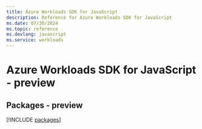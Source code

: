 ```yaml
---
title: Azure Workloads SDK for JavaScript
description: Reference for Azure Workloads SDK for JavaScript
ms.date: 07/30/2024
ms.topic: reference
ms.devlang: javascript
ms.service: workloads
---
```

# Azure Workloads SDK for JavaScript - preview
## Packages - preview
[!INCLUDE [packages](workloads-index.md)]
